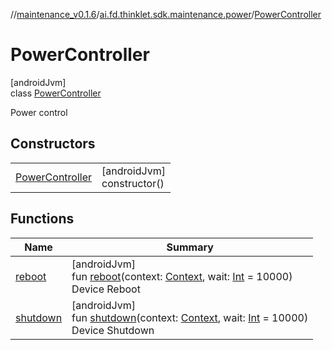 //[maintenance_v0.1.6](../../../index.md)/[ai.fd.thinklet.sdk.maintenance.power](../index.md)/[PowerController](index.md)

# PowerController

[androidJvm]\
class [PowerController](index.md)

Power control

## Constructors

| | |
|---|---|
| [PowerController](-power-controller.md) | [androidJvm]<br>constructor() |

## Functions

| Name | Summary |
|---|---|
| [reboot](reboot.md) | [androidJvm]<br>fun [reboot](reboot.md)(context: [Context](https://developer.android.com/reference/kotlin/android/content/Context.html), wait: [Int](https://kotlinlang.org/api/latest/jvm/stdlib/kotlin/-int/index.html) = 10000)<br>Device Reboot |
| [shutdown](shutdown.md) | [androidJvm]<br>fun [shutdown](shutdown.md)(context: [Context](https://developer.android.com/reference/kotlin/android/content/Context.html), wait: [Int](https://kotlinlang.org/api/latest/jvm/stdlib/kotlin/-int/index.html) = 10000)<br>Device Shutdown |
